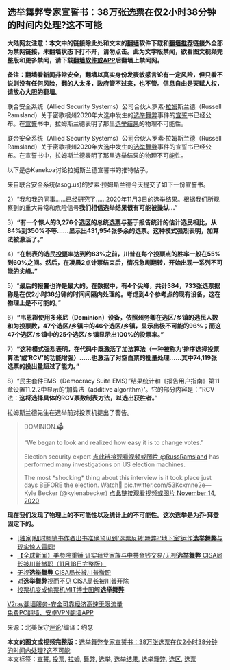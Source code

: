 <h2>选举舞弊专家宣誓书：38万张选票在仅2小时38分钟的时间内处理?这不可能</h2> <p class="notice"><b>大陆网友注意：本文中的链接除此处和文末的<a href="https://github.com/bannedbook/fanqiang" >翻墙</a>软件下载和<a href="https://github.com/killgcd/justmysocks/blob/master/README.md">翻墙推荐</a>链接外全部为禁网链接，未翻墙状态下打不开，请勿点击。此为文字版禁闻，欲看图文视频完整版和更多禁闻，请下载<a href="https://github.com/bannedbook/fanqiang">翻墙软件或APP</a>后翻墙上禁闻网。</p><p>备注：翻墙看新闻非常安全，翻墙以真实身份发表敏感言论有一定风险，但只看不说则没有任何风险，翻的人太多，政府管不过来，也不管。信息自由是天赋人权，请放心大胆的翻墙。</b></p>  <div class="entry"> <p id="summary">联合安全系统（Allied Security Systems）公司合伙人罗素·<a href="https://www.bannedbook.org/bnews/tag/%E6%8B%89%E5%A7%86/" class="st_tag internal_tag" rel="tag" title="标签 拉姆 下的日志">拉姆</a>斯兰德（Russell Ramsland）关于密歇根州2020年大选中发生的<a href="https://www.bannedbook.org/bnews/tag/%E9%80%89%E4%B8%BE%E8%88%9E%E5%BC%8A/" class="st_tag internal_tag" rel="tag" title="标签 选举舞弊 下的日志">选举舞弊</a>事件的<span class='wp_keywordlink'><a href="https://www.bannedbook.org/forum5/topic17.html" title="宣誓与预言" target="_blank">宣誓</a></span>书已经公布。在<a href="https://www.bannedbook.org/bnews/tag/%E5%AE%A3%E8%AA%93/" class="st_tag internal_tag" rel="tag" title="标签 宣誓 下的日志">宣誓</a>书中，拉姆斯兰德表明了那里<a href="https://www.bannedbook.org/bnews/tag/%E9%80%89%E4%B8%BE%E7%BB%93%E6%9E%9C/" class="st_tag internal_tag" rel="tag" title="标签 选举结果 下的日志">选举结果</a>的物理不可能性。</p> <p id="conimg"></p> <p>联合安全系统（Allied Security Systems）公司合伙人罗素·拉姆斯兰德（Russell Ramsland）关于密歇根州2020年大选中发生的<a href="https://www.bannedbook.org/bnews/tag/%e9%80%89%e4%b8%be/" class="st_tag internal_tag" rel="tag" title="标签 选举 下的日志">选举</a><a href="https://www.bannedbook.org/bnews/tag/%E8%88%9E%E5%BC%8A/" class="st_tag internal_tag" rel="tag" title="标签 舞弊 下的日志">舞弊</a>事件的宣誓书已经公布。在宣誓书中，拉姆斯兰德表明了那里选举结果的物理不可能性。</p> <p>以下是@Kanekoa讨论拉姆斯兰德宣誓书的推特帖子。</p> <p>来自联合安全系统(asog.us)的罗素·拉姆斯兰德今天提交了如下一份宣誓书。</p> <p></p>  <p>2）“我和我的同事……已经研究了……2020年11月3日的选举结果。根据我们所观察到的重大异常和危险信号<strong>我们相信选举结果很有可能被操纵…”</strong></p> <p></p> <p>3）<strong>“有一个惊人的3,276个<a href="https://www.bannedbook.org/bnews/tag/%E9%80%89%E5%8C%BA/" class="st_tag internal_tag" rel="tag" title="标签 选区 下的日志">选区</a>的总统<a href="https://www.bannedbook.org/bnews/tag/%E9%80%89%E7%A5%A8/" class="st_tag internal_tag" rel="tag" title="标签 选票 下的日志">选票</a>与基于报告统计的估计选民相比，从84%到350%不等……显示出431,954张多余的选票。这种模式强烈表明，加算法被激活了。”</strong></p> <p></p> <p>4）“<strong>在制表的选民<a href="https://www.bannedbook.org/bnews/tag/%E6%8A%95%E7%A5%A8/" class="st_tag internal_tag" rel="tag" title="标签 投票 下的日志">投票</a>率达到约83%之前，川普在每个投票点的胜率一般在55%到60%之间。然后，在凌晨2点计票结束后，情况急剧翻转，开始出现一系列不可能的尖峰。”</strong></p> <p></p>  <p>5）“<strong>最后的报警也许是最大的。在数据中，有4个尖峰，共计384，733张选票据称是在仅2小时38分钟的时间间隔内处理的。考虑到4个参考点的现有设备，这在物理上是不可能的</strong>。”</p> <p></p> <p>6）<strong>“韦恩郡使用多米尼（Dominion）设备，依照州务卿在选区/乡镇的选民人数和为投票数，47个选区/乡镇中的46个选区/乡镇，显示出极不可能的96%；而这47个选区/乡镇中的25个选区/乡镇显示出100%的投票率。”</strong></p> <p></p> <p>7）<strong>“这种模式强烈表明，在代码中既激活了加法算法（一种被称为‘排序选择投票算法’或‘RCV’的功能增强）……也激活了对空白票的批量处理……其中74,119张选票的投出量超过了能力。”</strong></p> <p></p>  <p>8）“民主套件EMS（Democracy Suite EMS）”结果统计和《报告用户指南》第11章设置11.2.2中显示的‘加算法（additive algorithm）’。它的部分内容是：”RCV法：<strong>这将选择具体的RCV票数制表方法，以选出获胜者。</strong>”</p> <p></p> <p>拉姆斯兰德先生在选举前对投票机提出了警告。</p> <blockquote><p>DOMINION.🗳️</p> <p>&#8220;We began to look and realized how easy it is to change votes.&#8221;</p> <p>Election security expert <a href="https://twitter.com/RussRamsland?ref_src=twsrc%5Etfw">点此链接观看视频或图片 @RussRamsland</a> has performed many investigations on US election machines.</p>  <p>The most *shocking* thing about this interview is it took place just days BEFORE the election. Watch🔻 pic.twitter.com/53Kcxmne2e— Kyle Becker (@kylenabecker) <a href="https://twitter.com/kylenabecker/status/1327511568993701888?ref_src=twsrc%5Etfw">点此链接观看视频或图片 November 14, 2020</a></p></blockquote> <p><strong>现在我们发现了物理上的不可能性以及统计上的不可能性。这次选举是为乔·拜登固定下的。</strong></p> <ul class='op-related-articles' title='相关阅读'> <li><a href='https://www.bannedbook.org/bnews/bannedvideo/20201120/1433918.html' target='_blank'>[独家]纽时畅销书作者出书准确预见到‘选票反转’舞弊?‘地下室’运作<b>选举舞弊</b>与现实惊人雷同!</a></li> <li><a href='https://www.bannedbook.org/bnews/bannedvideo/20201119/1433443.html' target='_blank'>【全球新闻】美参院重锤 证实拜登家族与中共金钱交易/无视<b>选举舞弊</b> CISA局长被川普撤职（11月18日完整版）</a></li> <li><a href='https://www.bannedbook.org/bnews/bannedvideo/20201119/1433192.html' target='_blank'>无视<b>选举舞弊</b> CISA局长被川普撤职</a></li> <li><a href='https://www.bannedbook.org/bnews/worldnews/20201118/1432891.html' target='_blank'>对<b>选举舞弊</b>视而不见 CISA局长被川普开除</a></li> <li><a href='https://www.bannedbook.org/bnews/topimagenews/20201118/1432797.html' target='_blank'>投票机变成偷票机MIT博士图解<b>选举舞弊</b></a></li> </ul> <p class="texttj"> <a href="https://www.bannedbook.org/forum23/topic22702.html" target="_blank">V2ray翻墙服务-安全可靠经济高速无限流量</a><br/> <a href="https://github.com/bannedbook/fanqiang/wiki/%E7%A6%81%E9%97%BB%E7%BD%91%E5%AE%89%E5%8D%93%E7%BF%BB%E5%A2%99%E6%96%B0%E9%97%BBAPP" target="_blank">免费PC翻墙、安卓VPN翻墙APP</a></p><p> 来源：北美保守<span class='wp_keywordlink_affiliate'><a href="https://www.bannedbook.org/bnews/comments/" title="新闻评论" target="_blank">评论</a></span>/编译：约瑟 </p><a name='sharetosocial'></a>       <div><b>本文的图文或视频完整版</b>：<a href='https://www.bannedbook.org/bnews/cnnews/20201120/1434122.html'>选举舞弊专家宣誓书：38万张选票在仅2小时38分钟的时间内处理?这不可能</a></div>  </div><!--END ENTRY--> <div class="postfooter"> <div>本文标签：<a href="https://www.bannedbook.org/bnews/tag/%E5%AE%A3%E8%AA%93/" rel="tag">宣誓</a>, <a href="https://www.bannedbook.org/bnews/tag/%E6%8A%95%E7%A5%A8/" rel="tag">投票</a>, <a href="https://www.bannedbook.org/bnews/tag/%E6%8B%89%E5%A7%86/" rel="tag">拉姆</a>, <a href="https://www.bannedbook.org/bnews/tag/%E8%88%9E%E5%BC%8A/" rel="tag">舞弊</a>, <a href="https://www.bannedbook.org/bnews/tag/%e9%80%89%e4%b8%be/" rel="tag">选举</a>, <a href="https://www.bannedbook.org/bnews/tag/%E9%80%89%E4%B8%BE%E7%BB%93%E6%9E%9C/" rel="tag">选举结果</a>, <a href="https://www.bannedbook.org/bnews/tag/%E9%80%89%E4%B8%BE%E8%88%9E%E5%BC%8A/" rel="tag">选举舞弊</a>, <a href="https://www.bannedbook.org/bnews/tag/%E9%80%89%E5%8C%BA/" rel="tag">选区</a>, <a href="https://www.bannedbook.org/bnews/tag/%E9%80%89%E7%A5%A8/" rel="tag">选票</a></div>  </div><!--END POSTFOOTER--> 